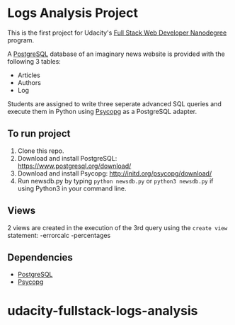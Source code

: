 # Logs Analysis Project

This is the first project for Udacity's [Full Stack Web Developer Nanodegree](https://www.udacity.com/course/full-stack-web-developer-nanodegree--nd004) program. 

A [PostgreSQL](https://www.postgresql.org/) database of an imaginary news website is provided with the following 3 tables: 
- Articles
- Authors
- Log

Students are assigned to write three seperate advanced SQL queries and execute them in Python using [Psycopg](http://initd.org/psycopg/) as a PostgreSQL adapter.

## To run project

1. Clone this repo.  
1. Download and install PostgreSQL: https://www.postgresql.org/download/
3. Download and install Psycopg: http://initd.org/psycopg/download/
4. Run newsdb.py by typing `python newsdb.py` or `python3 newsdb.py` if using Python3 in your command line.  

## Views

2 views are created in the execution of the 3rd query using the `create view` statement:
-errorcalc
-percentages

## Dependencies

- [PostgreSQL](https://www.postgresql.org/)
- [Psycopg](http://initd.org/psycopg/)
# udacity-fullstack-logs-analysis
